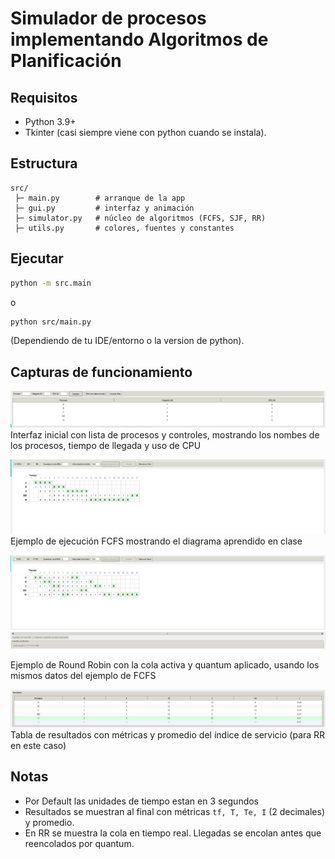 
# Simulador de procesos implementando Algoritmos de Planificación

## Requisitos
- Python 3.9+
- Tkinter (casi siempre viene con python cuando se instala).

## Estructura
```
src/
 ├─ main.py        # arranque de la app
 ├─ gui.py         # interfaz y animación
 ├─ simulator.py   # núcleo de algoritmos (FCFS, SJF, RR)
 ├─ utils.py       # colores, fuentes y constantes
```

## Ejecutar
```bash
python -m src.main
```
o
```bash
python src/main.py
```
(Dependiendo de tu IDE/entorno o la version de python).


## Capturas de funcionamiento
 ![Pantalla principal](src/img/ui_home.jpg)  Interfaz inicial con lista de procesos y controles, mostrando los nombes de los procesos, tiempo de llegada y uso de CPU 

![Simulación FCFS](src/img/fcfs_demo_gantt.jpg)  Ejemplo de ejecución FCFS mostrando el diagrama aprendido en clase 

![Simulación RR](src/img/rr_demo_gantt.jpg)
![Cola_RR](src/img/colarr.jpg)

Ejemplo de Round Robin con la cola activa y quantum aplicado, usando los mismos datos del ejemplo de FCFS

 ![Resultados finales](src/img/results_table_rr.jpg) Tabla de resultados con métricas y promedio del índice de servicio (para RR en este caso)

## Notas
- Por Default las unidades de tiempo estan en 3 segundos
- Resultados se muestran al final con métricas `tf, T, Te, I` (2 decimales) y promedio.
- En RR se muestra la cola en tiempo real. Llegadas se encolan antes que reencolados por quantum.


